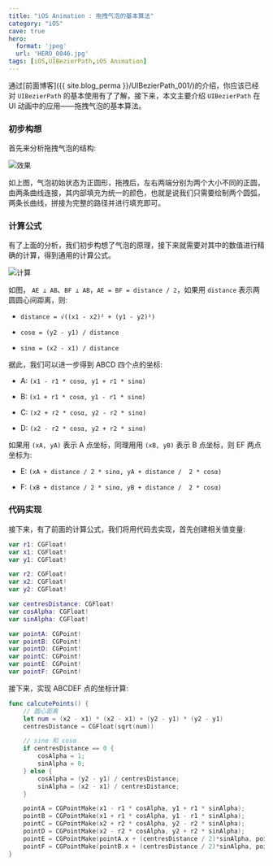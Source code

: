```yaml
---
title: "iOS Animation : 拖拽气泡的基本算法"
category: "iOS"
cave: true
hero:
  format: 'jpeg'
  url: 'HERO_0046.jpg'
tags: [iOS,UIBezierPath,iOS Animation]
---
```

通过[前面博客]({{ site.blog_perma }}/UIBezierPath_001/)的介绍，你应该已经对 `UIBezierPath` 的基本使用有了了解，接下来，本文主要介绍 `UIBezierPath` 在 UI 动画中的应用——拖拽气泡的基本算法。

### 初步构想

首先来分析拖拽气泡的结构:

![效果](https://img.blog.csdn.net/20151013143513028?watermark/2/text/aHR0cDovL2Jsb2cuY3Nkbi5uZXQv/font/5a6L5L2T/fontsize/400/fill/I0JBQkFCMA==/dissolve/70/gravity/Center)

如上图，气泡初始状态为正圆形，拖拽后，左右两端分别为两个大小不同的正圆，由两条曲线连接，其内部填充为统一的颜色，也就是说我们只需要绘制两个圆弧，两条长曲线，拼接为完整的路径并进行填充即可。

### 计算公式

有了上面的分析，我们初步构想了气泡的原理，接下来就需要对其中的数值进行精确的计算，得到通用的计算公式。

![计算](https://img.blog.csdn.net/20151013150844340?watermark/2/text/aHR0cDovL2Jsb2cuY3Nkbi5uZXQv/font/5a6L5L2T/fontsize/400/fill/I0JBQkFCMA==/dissolve/70/gravity/Center)

如图， `AE ⊥ AB`、`BF ⊥ AB`，`AE = BF = distance / 2`，如果用 `distance` 表示两圆圆心间距离，则:

* `distance = √((x1 - x2)² + (y1 - y2)²)`

* `cosα = (y2 - y1) / distance`

* `sinα = (x2 - x1) / distance`

据此，我们可以进一步得到 ABCD 四个点的坐标:

* A: `(x1 - r1 * cosα, y1 + r1 * sinα)`

* B: `(x1 + r1 * cosα, y1 - r1 * sinα)`

* C: `(x2 + r2 * cosα, y2 - r2 * sinα)`

* D: `(x2 - r2 * cosα, y2 + r2 * sinα)`

如果用 `(xA, yA)` 表示 A 点坐标，同理用用 `(xB, yB)` 表示 B 点坐标，则 EF 两点坐标为:

* E: `(xA + distance / 2 * sinα, yA + distance /  2 * cosα)`

* F: `(xB + distance / 2 * sinα, yB + distance /  2 * cosα)`

### 代码实现

接下来，有了前面的计算公式，我们将用代码去实现，首先创建相关值变量:

```swift
var r1: CGFloat!
var x1: CGFloat!
var y1: CGFloat!

var r2: CGFloat!
var x2: CGFloat!
var y2: CGFloat!

var centresDistance: CGFloat!
var cosAlpha: CGFloat!
var sinAlpha: CGFloat!

var pointA: CGPoint!
var pointB: CGPoint!
var pointD: CGPoint!
var pointC: CGPoint!
var pointE: CGPoint!
var pointF: CGPoint!
```

接下来，实现 ABCDEF 点的坐标计算:

```swift
func calcutePoints() {
	// 圆心距离
	let num = (x2 - x1) * (x2 - x1) + (y2 - y1) * (y2 - y1)
	centresDistance = CGFloat(sqrt(num))

	// sinα 和 cosα
	if centresDistance == 0 {
		cosAlpha = 1;
		sinAlpha = 0;
	} else {
		cosAlpha = (y2 - y1) / centresDistance;
		sinAlpha = (x2 - x1) / centresDistance;
	}

	pointA = CGPointMake(x1 - r1 * cosAlpha, y1 + r1 * sinAlpha);
	pointB = CGPointMake(x1 + r1 * cosAlpha, y1 - r1 * sinAlpha);
	pointC = CGPointMake(x2 + r2 * cosAlpha, y2 - r2 * sinAlpha);
	pointD = CGPointMake(x2 - r2 * cosAlpha, y2 + r2 * sinAlpha);
	pointE = CGPointMake(pointA.x + (centresDistance / 2)*sinAlpha, pointA.y + (centresDistance / 2) * cosAlpha);
	pointF = CGPointMake(pointB.x + (centresDistance / 2)*sinAlpha, pointB.y + (centresDistance / 2) * cosAlpha);
}
```


